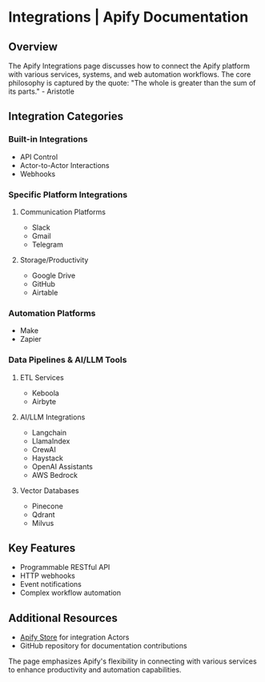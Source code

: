 # Integrations | Apify Documentation

## Overview

The Apify Integrations page discusses how to connect the Apify platform with various services, systems, and web automation workflows. The core philosophy is captured by the quote: "The whole is greater than the sum of its parts." - Aristotle

## Integration Categories

### Built-in Integrations
- API Control
- Actor-to-Actor Interactions
- Webhooks

### Specific Platform Integrations
1. Communication Platforms
   - Slack
   - Gmail
   - Telegram

2. Storage/Productivity
   - Google Drive
   - GitHub
   - Airtable

### Automation Platforms
- Make
- Zapier

### Data Pipelines & AI/LLM Tools
1. ETL Services
   - Keboola
   - Airbyte

2. AI/LLM Integrations
   - Langchain
   - LlamaIndex
   - CrewAI
   - Haystack
   - OpenAI Assistants
   - AWS Bedrock

3. Vector Databases
   - Pinecone
   - Qdrant
   - Milvus

## Key Features
- Programmable RESTful API
- HTTP webhooks
- Event notifications
- Complex workflow automation

## Additional Resources
- [Apify Store](https://apify.com/store) for integration Actors
- GitHub repository for documentation contributions

The page emphasizes Apify's flexibility in connecting with various services to enhance productivity and automation capabilities.